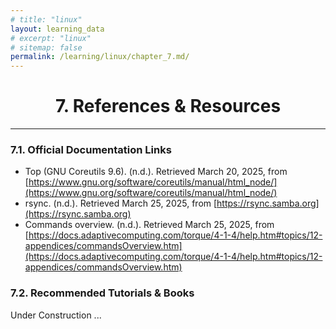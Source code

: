 ```yaml
---
# title: "linux"
layout: learning_data
# excerpt: "linux"
# sitemap: false
permalink: /learning/linux/chapter_7.md/
---
```




<h1 style="text-align:center;"> 7. References & Resources </h1>

---

### 7.1. Official Documentation Links
- Top (GNU Coreutils 9.6). (n.d.). Retrieved March 20, 2025, from [https://www.gnu.org/software/coreutils/manual/html_node/](https://www.gnu.org/software/coreutils/manual/html_node/)
- rsync. (n.d.). Retrieved March 25, 2025, from [https://rsync.samba.org](https://rsync.samba.org)
- Commands overview. (n.d.). Retrieved March 25, 2025, from [https://docs.adaptivecomputing.com/torque/4-1-4/help.htm#topics/12-appendices/commandsOverview.htm](https://docs.adaptivecomputing.com/torque/4-1-4/help.htm#topics/12-appendices/commandsOverview.htm)

### 7.2. Recommended Tutorials & Books
Under Construction ...



